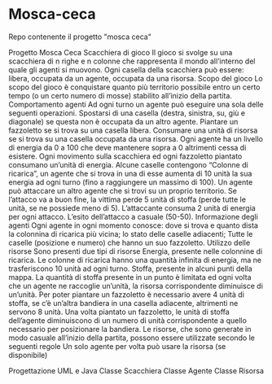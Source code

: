 # Mosca-ceca
Repo contenente il progetto "mosca ceca"


Progetto Mosca Ceca
Scacchiera di gioco
Il gioco si svolge su una scacchiera di n righe e n colonne che rappresenta il mondo all’interno del quale gli agenti si muovono.
Ogni casella della scacchiera può essere:
libera,
occupata da un agente,
occupata da una risorsa.
Scopo del gioco
Lo scopo del gioco è conquistare quanto più territorio possibile entro un certo tempo (o un certo numero di mosse) stabilito all’inizio della partita.
Comportamento agenti
Ad ogni turno un agente può eseguire una sola delle seguenti operazioni.
Spostarsi di una casella (destra, sinistra, su, giù e diagonale) se questa non è occupata da un altro agente.
Piantare un fazzoletto se si trova su una casella libera.
Consumare una unità di risorsa se si trova su una casella occupata da una risorsa.
Ogni agente ha un livello di energia da 0 a 100 che deve mantenere sopra a 0 altrimenti cessa di esistere.
Ogni movimento sulla scacchiera ed ogni fazzoletto piantato consumano un’unità di energia.
Alcune caselle contengono “Colonne di ricarica”, un agente che si trova in una di esse aumenta di 10 unità la sua energia ad ogni turno (fino a raggiungere un massimo di 100).
Un agente può attaccare un altro agente che si trovi su un proprio territorio. Se l’attacco va a buon fine, la vittima perde 5 unità di stoffa (perde tutte le unità, se ne possiede meno di 5). L’attaccante consuma 2 unità di energia per ogni attacco. L’esito dell’attacco a casuale (50-50).
Informazione degli agenti
Ogni agente in ogni momento conosce:
dove si trova e quanto dista la colonnina di ricarica più vicina;
lo stato delle caselle adiacenti;
Tutte le caselle (posizione e numero) che hanno un suo fazzoletto.
Utilizzo delle risorse
Sono presenti due tipi di risorse
Energia, presente nelle colonnine di ricarica. Le colonne di ricarica hanno una quantità infinita di energia, ma ne trasferiscono 10 unità ad ogni turno.
Stoffa, presente in alcuni punti della mappa. La quantità di stoffa presente in un punto è limitata ed ogni volta che un agente ne raccoglie un’unità, la risorsa corrispondente diminuisce di un’unità.
Per poter piantare un fazzoletto è necessario avere 4 unità di stoffa, se c’è un’altra bandiera in una casella adiacente, altrimenti ne servono 8 unità. Una volta piantato un fazzoletto, le unità di stoffa dell’agente diminuiscono di un numero di unità corrispondente a quello necessario per posizionare la bandiera.
Le risorse, che sono generate in modo casuale all’inizio della partita, possono essere utilizzate secondo le seguenti regole
Un solo agente per volta può usare la risorsa (se disponibile)


Progettazione UML e Java
Classe Scacchiera
Classe Agente
Classe Risorsa

